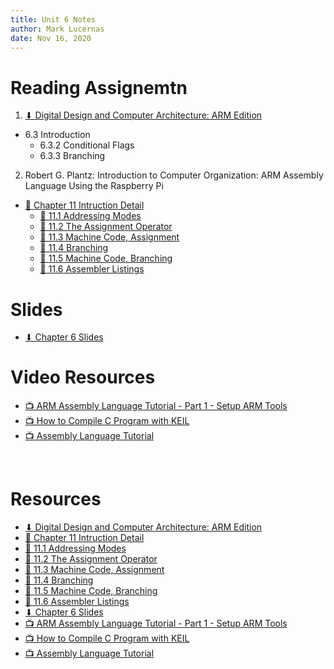 ```yaml
---
title: Unit 6 Notes
author: Mark Lucernas
date: Nov 16, 2020
---
```



# Reading Assignemtn

1. [⬇ Digital Design and Computer Architecture: ARM Edition](file:../../../../files/fall-2020/CISC-211/DDCAarm.pdf)

- 6.3 Introduction
  * 6.3.2 Conditional Flags
  * 6.3.3 Branching

2. Robert G. Plantz: Introduction to Computer Organization: ARM Assembly
   Language Using the Raspberry Pi

- [📄 Chapter 11 Intruction Detail](https://bob.cs.sonoma.edu/IntroCompOrg-RPi/chp-ops.html)
  * [📄 11.1 Addressing Modes](https://bob.cs.sonoma.edu/IntroCompOrg-RPi/sec-addr-mode.html)
  * [📄 11.2 The Assignment Operator](https://bob.cs.sonoma.edu/IntroCompOrg-RPi/sec-asgnop.html)
  * [📄 11.3 Machine Code, Assignment](https://bob.cs.sonoma.edu/IntroCompOrg-RPi/sec-assign-mach.html)
  * [📄 11.4 Branching](https://bob.cs.sonoma.edu/IntroCompOrg-RPi/sec-brnchop.html)
  * [📄 11.5 Machine Code, Branching](https://bob.cs.sonoma.edu/IntroCompOrg-RPi/sec-brnch-mach.html)
  * [📄 11.6 Assembler Listings](https://bob.cs.sonoma.edu/IntroCompOrg-RPi/section-52.html)

# Slides

- [⬇ Chapter 6 Slides](file:../../../../files/fall-2020/CISC-211/slides/DDCAarm_Ch6.pptx)

# Video Resources

- [📺 ARM Assembly Language Tutorial - Part 1 - Setup ARM Tools](https://www.youtube.com/watch?v=Sm6v9UyhCkA)
- [📺 How to Compile C Program with KEIL](https://www.youtube.com/watch?v=R2IRffUICJw)
- [📺 Assembly Language Tutorial](https://www.youtube.com/watch?v=ViNnfoE56V8)

<br>

# Resources

- [⬇ Digital Design and Computer Architecture: ARM Edition](file:../../../../files/fall-2020/CISC-211/DDCAarm.pdf)
- [📄 Chapter 11 Intruction Detail](https://bob.cs.sonoma.edu/IntroCompOrg-RPi/chp-ops.html)
- [📄 11.1 Addressing Modes](https://bob.cs.sonoma.edu/IntroCompOrg-RPi/sec-addr-mode.html)
- [📄 11.2 The Assignment Operator](https://bob.cs.sonoma.edu/IntroCompOrg-RPi/sec-asgnop.html)
- [📄 11.3 Machine Code, Assignment](https://bob.cs.sonoma.edu/IntroCompOrg-RPi/sec-assign-mach.html)
- [📄 11.4 Branching](https://bob.cs.sonoma.edu/IntroCompOrg-RPi/sec-brnchop.html)
- [📄 11.5 Machine Code, Branching](https://bob.cs.sonoma.edu/IntroCompOrg-RPi/sec-brnch-mach.html)
- [📄 11.6 Assembler Listings](https://bob.cs.sonoma.edu/IntroCompOrg-RPi/section-52.html)
- [⬇ Chapter 6 Slides](file:../../../../files/fall-2020/CISC-211/slides/DDCAarm_Ch6.pptx)
- [📺 ARM Assembly Language Tutorial - Part 1 - Setup ARM Tools](https://www.youtube.com/watch?v=Sm6v9UyhCkA)
- [📺 How to Compile C Program with KEIL](https://www.youtube.com/watch?v=R2IRffUICJw)
- [📺 Assembly Language Tutorial](https://www.youtube.com/watch?v=ViNnfoE56V8)
